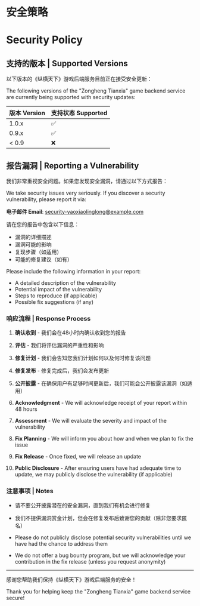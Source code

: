 # 安全策略
# Security Policy

## 支持的版本 | Supported Versions

以下版本的《纵横天下》游戏后端服务目前正在接受安全更新：

The following versions of the "Zongheng Tianxia" game backend service are currently being supported with security updates:

| 版本 Version | 支持状态 Supported |
| ------------ | ------------------ |
| 1.0.x        | ✅                 |
| 0.9.x        | ✅                 |
| < 0.9        | ❌                 |

## 报告漏洞 | Reporting a Vulnerability

我们非常重视安全问题。如果您发现安全漏洞，请通过以下方式报告：

We take security issues very seriously. If you discover a security vulnerability, please report it via:

**电子邮件 Email**: security-yaoxiaolinglong@example.com

请在您的报告中包含以下信息：
- 漏洞的详细描述
- 漏洞可能的影响
- 复现步骤（如适用）
- 可能的修复建议（如有）

Please include the following information in your report:
- A detailed description of the vulnerability
- Potential impact of the vulnerability
- Steps to reproduce (if applicable)
- Possible fix suggestions (if any)

### 响应流程 | Response Process

1. **确认收到** - 我们会在48小时内确认收到您的报告
2. **评估** - 我们将评估漏洞的严重性和影响
3. **修复计划** - 我们会告知您我们计划如何以及何时修复该问题
4. **修复发布** - 修复完成后，我们会发布更新
5. **公开披露** - 在确保用户有足够时间更新后，我们可能会公开披露该漏洞（如适用）

1. **Acknowledgment** - We will acknowledge receipt of your report within 48 hours
2. **Assessment** - We will evaluate the severity and impact of the vulnerability
3. **Fix Planning** - We will inform you about how and when we plan to fix the issue
4. **Fix Release** - Once fixed, we will release an update
5. **Public Disclosure** - After ensuring users have had adequate time to update, we may publicly disclose the vulnerability (if applicable)

### 注意事项 | Notes

- 请不要公开披露潜在的安全漏洞，直到我们有机会进行修复
- 我们不提供漏洞赏金计划，但会在修复发布后致谢您的贡献（除非您要求匿名）

- Please do not publicly disclose potential security vulnerabilities until we have had the chance to address them
- We do not offer a bug bounty program, but we will acknowledge your contribution in the fix release (unless you request anonymity)

---

感谢您帮助我们保持《纵横天下》游戏后端服务的安全！

Thank you for helping keep the "Zongheng Tianxia" game backend service secure! 